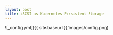 ```yaml
---
layout: post
title: iSCSI as Kubernetes Persistent Storage
---
```


![_config.yml]({{ site.baseurl }}/images/config.png)

